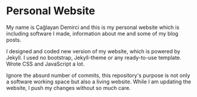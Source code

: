 # Personal Website

My name is Çağlayan Demirci and this is my personal website which is including software I made, information about me and some of my blog posts.

I designed and coded new version of my website, which is powered by Jekyll. I used no bootstrap, Jekyll-theme or any ready-to-use template.
Wrote CSS and JavaScript a lot.

Ignore the absurd number of commits, this repository's purpose is not only a software working space but also a living website. While I am updating the website, I push my changes without so much care.
